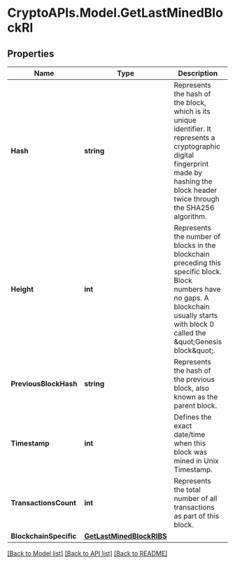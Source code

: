 # CryptoAPIs.Model.GetLastMinedBlockRI

## Properties

Name | Type | Description | Notes
------------ | ------------- | ------------- | -------------
**Hash** | **string** | Represents the hash of the block, which is its unique identifier. It represents a cryptographic digital fingerprint made by hashing the block header twice through the SHA256 algorithm. | 
**Height** | **int** | Represents the number of blocks in the blockchain preceding this specific block. Block numbers have no gaps. A blockchain usually starts with block 0 called the \&quot;Genesis block\&quot;. | 
**PreviousBlockHash** | **string** | Represents the hash of the previous block, also known as the parent block. | 
**Timestamp** | **int** | Defines the exact date/time when this block was mined in Unix Timestamp. | 
**TransactionsCount** | **int** | Represents the total number of all transactions as part of this block. | 
**BlockchainSpecific** | [**GetLastMinedBlockRIBS**](GetLastMinedBlockRIBS.md) |  | 

[[Back to Model list]](../README.md#documentation-for-models) [[Back to API list]](../README.md#documentation-for-api-endpoints) [[Back to README]](../README.md)

